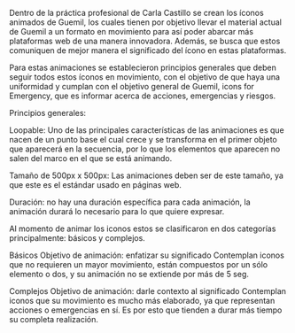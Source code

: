 Dentro de la práctica profesional de Carla Castillo se crean los íconos animados de Guemil, los cuales tienen por objetivo llevar el material actual de Guemil a un formato en movimiento para así poder abarcar más plataformas web de una manera innovadora. Además, se busca que estos comuniquen de mejor manera el significado del ícono en estas plataformas. 

Para estas animaciones se establecieron principios generales que deben seguir todos estos íconos en movimiento, con el objetivo de que haya una uniformidad y cumplan con el objetivo general de Guemil, icons for Emergency, que es informar acerca de acciones, emergencias y riesgos. 

Principios generales:

Loopable: Uno de las principales características de las animaciones es que nacen de un punto base el cual crece y se transforma en el primer objeto que aparecerá en la secuencia, por lo que los elementos que aparecen no salen del marco en el que se está animando. 

Tamaño de 500px x 500px: Las animaciones deben ser de este tamaño, ya que este es el estándar usado en páginas web.

Duración: no hay una duración específica para cada animación, la animación durará lo necesario para lo que quiere expresar. 

Al momento de animar los iconos estos se clasificaron en dos categorías principalmente: básicos y complejos. 

Básicos 
Objetivo de animación: enfatizar su significado 
Contemplan iconos que no requieren un mayor movimiento, están compuestos por un sólo elemento o dos, y su animación no se extiende por más de 5 seg. 


Complejos
Objetivo de animación: darle contexto al significado 
Contemplan iconos que su movimiento es mucho más elaborado, ya que representan acciones o emergencias en sí. Es por esto que tienden a durar más tiempo su completa realización. 
